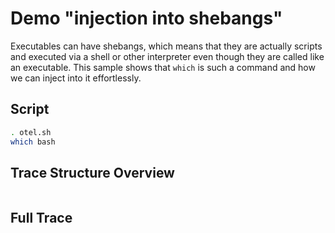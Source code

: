 # Demo "injection into shebangs"
Executables can have shebangs, which means that they are actually scripts and executed via a shell or other interpreter even though they are called like an executable. This sample shows that `which` is such a command and how we can inject into it effortlessly.
## Script
```sh
. otel.sh
which bash
```
## Trace Structure Overview
```
```
## Full Trace
```
```
